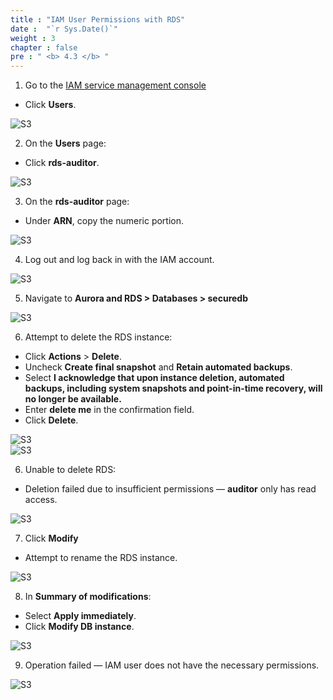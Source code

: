 ```yaml
---
title : "IAM User Permissions with RDS"
date :  "`r Sys.Date()`" 
weight : 3
chapter : false
pre : " <b> 4.3 </b> "
---
```


1. Go to the [IAM service management console](https://console.aws.amazon.com/iam/)  
  + Click **Users**.

![S3](/images/4.penetration/009-iam.png)

2. On the **Users** page:  
  + Click **rds-auditor**.

![S3](/images/4.penetration/010-iam.png)

3. On the **rds-auditor** page:  
  + Under **ARN**, copy the numeric portion.

![S3](/images/4.penetration/011-iam.png)

4. Log out and log back in with the IAM account.

![S3](/images/4.penetration/008-iam.png)

5. Navigate to **Aurora and RDS > Databases > securedb**

![S3](/images/4.penetration/012-iam.png)

6. Attempt to delete the RDS instance:  
  + Click **Actions** > **Delete**.  
  + Uncheck **Create final snapshot** and **Retain automated backups**.  
  + Select **I acknowledge that upon instance deletion, automated backups, including system snapshots and point-in-time recovery, will no longer be available.**  
  + Enter **delete me** in the confirmation field.  
  + Click **Delete**.

![S3](/images/4.penetration/013-iam.png)  
![S3](/images/4.penetration/014-iam.png)

6. Unable to delete RDS:  
  + Deletion failed due to insufficient permissions — **auditor** only has read access.

![S3](/images/4.penetration/015-iam.png)

7. Click **Modify**  
  + Attempt to rename the RDS instance.

![S3](/images/4.penetration/016-iam.png)

8. In **Summary of modifications**:  
  + Select **Apply immediately**.  
  + Click **Modify DB instance**.

![S3](/images/4.penetration/017-iam.png)

9. Operation failed — IAM user does not have the necessary permissions.

![S3](/images/4.penetration/018-iam.png)
